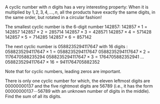 A cyclic number with $n$ digits has a very interesting property:
When it is multiplied by $1, 2, 3, 4, \dots, n$, all the products have exactly the same digits, in the same order, but rotated in a circular fashion!


The smallest cyclic number is the $6$-digit number $142857$:
$142857 \times 1 = 142857$
$142857 \times 2 = 285714$
$142857 \times 3 = 428571$
$142857 \times 4 = 571428$
$142857 \times 5 = 714285$
$142857 \times 6 = 857142$


The next cyclic number is $0588235294117647$ with $16$ digits :
$0588235294117647 \times 1 = 0588235294117647$
$0588235294117647 \times 2 = 1176470588235294$
$0588235294117647 \times 3 = 1764705882352941$
$\dots$
$0588235294117647 \times 16 = 9411764705882352$


Note that for cyclic numbers, leading zeros are important.


There is only one cyclic number for which, the eleven leftmost digits are $00000000137$ and the five rightmost digits are $56789$ (i.e., it has the form $00000000137 \cdots 56789$ with an unknown number of digits in the middle). Find the sum of all its digits.